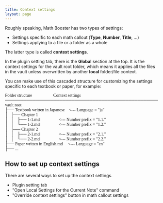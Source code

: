 ```yaml
---
title: Context settings
layout: page
---
```


Roughly speaking, Math Booster has two types of settings:
- Settings specific to each math callout (**Type**, **Number**, **Title**, ...)
- Settings applying to a file or a folder as a whole

The latter type is called **context settings**. 

In the plugin setting tab, there is the **Global** section at the top.
It is the context settings for the vault root folder, which means it applies all the files in the vault unless overwritten by another **local** folder/file context.

You can make use of this cascaded structure for customizing the settings specific to each textbook or paper, for example:

<pre style="font-family: Consolas, Menlo, Monaco;">
Folder structure                    Context settings
───────────────────────────────────────────────────────────────
vault root
├── Textbook written in Japanese    <--- Language = "ja"
│   ├── Chapter 1
│   │   ├── 1-1.md                  <--- Number prefix = "1.1."
│   │   └── 1-2.md                  <--- Number prefix = "1.2."
│   ├── Chapter 2
│   │   ├── 2-1.md                  <--- Number prefix = "2.1."
│   │   └── 2-2.md                  <--- Number prefix = "2.2."
├── Paper written in English.md     <--- Language = "en"
├── ...
</pre>

## How to set up context settings

There are several ways to set up the context settings.

- Plugin setting tab
- "Open Local Settings for the Current Note" command
- "Override context settings" button in math callout settings
